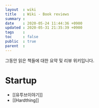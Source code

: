 ```yaml
---
layout  : wiki
title   : Wiki - Book reviews
summary :
date    : 2020-05-24 11:44:36 +0900
updated : 2020-05-31 21:35:39 +0900
tags    :
toc     : false
public  : true
parent  :
---
```

그동안 읽은 책들에 대한 요약 및 리뷰 위키입니다.

# Startup
* [[유투브이야기]]
* [[Hardthing]]

